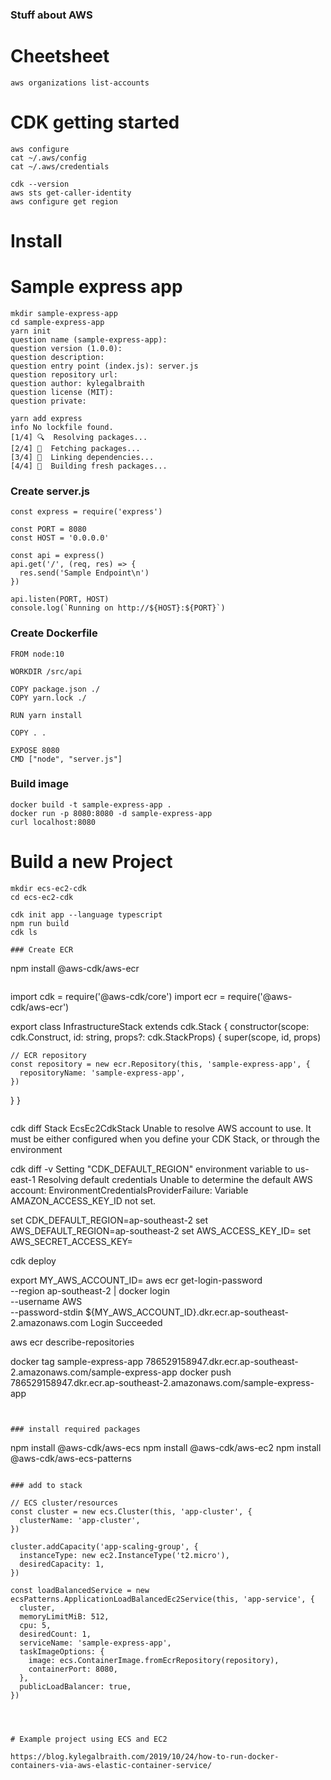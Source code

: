 ### Stuff about AWS

# Cheetsheet

```
aws organizations list-accounts

```


# CDK getting started


```
aws configure
cat ~/.aws/config
cat ~/.aws/credentials

cdk --version
aws sts get-caller-identity
aws configure get region

```

# Install

# Sample express app

```
mkdir sample-express-app
cd sample-express-app
yarn init
question name (sample-express-app):
question version (1.0.0):
question description:
question entry point (index.js): server.js
question repository url:
question author: kylegalbraith
question license (MIT):
question private:
```

```
yarn add express
info No lockfile found.
[1/4] 🔍  Resolving packages...
[2/4] 🚚  Fetching packages...
[3/4] 🔗  Linking dependencies...
[4/4] 📃  Building fresh packages...
```

### Create server.js
```
const express = require('express')

const PORT = 8080
const HOST = '0.0.0.0'

const api = express()
api.get('/', (req, res) => {
  res.send('Sample Endpoint\n')
})

api.listen(PORT, HOST)
console.log(`Running on http://${HOST}:${PORT}`)
```

### Create Dockerfile
```
FROM node:10

WORKDIR /src/api

COPY package.json ./
COPY yarn.lock ./

RUN yarn install

COPY . .

EXPOSE 8080
CMD ["node", "server.js"]
```

### Build image
```
docker build -t sample-express-app .
docker run -p 8080:8080 -d sample-express-app
curl localhost:8080
```

# Build a new Project

```
mkdir ecs-ec2-cdk
cd ecs-ec2-cdk

cdk init app --language typescript
npm run build
cdk ls

### Create ECR

```
npm install @aws-cdk/aws-ecr
```

```
import cdk = require('@aws-cdk/core')
import ecr = require('@aws-cdk/aws-ecr')

export class InfrastructureStack extends cdk.Stack {
  constructor(scope: cdk.Construct, id: string, props?: cdk.StackProps) {
    super(scope, id, props)

    // ECR repository
    const repository = new ecr.Repository(this, 'sample-express-app', {
      repositoryName: 'sample-express-app',
    })
  }
}
```

```
cdk diff
Stack EcsEc2CdkStack
Unable to resolve AWS account to use. It must be either configured when you define your CDK Stack, or through the environment

cdk diff -v
Setting "CDK_DEFAULT_REGION" environment variable to us-east-1
Resolving default credentials
Unable to determine the default AWS account: EnvironmentCredentialsProviderFailure: Variable AMAZON_ACCESS_KEY_ID not set.


set CDK_DEFAULT_REGION=ap-southeast-2
set AWS_DEFAULT_REGION=ap-southeast-2
set AWS_ACCESS_KEY_ID=
set AWS_SECRET_ACCESS_KEY=


cdk deploy

export MY_AWS_ACCOUNT_ID=
aws ecr get-login-password \
        --region ap-southeast-2 | docker login \
        --username AWS \
        --password-stdin ${MY_AWS_ACCOUNT_ID}.dkr.ecr.ap-southeast-2.amazonaws.com
Login Succeeded

aws ecr describe-repositories


docker tag sample-express-app 786529158947.dkr.ecr.ap-southeast-2.amazonaws.com/sample-express-app
docker push 786529158947.dkr.ecr.ap-southeast-2.amazonaws.com/sample-express-app
```


### install required packages

```
npm install @aws-cdk/aws-ecs
npm install @aws-cdk/aws-ec2
npm install @aws-cdk/aws-ecs-patterns
```

### add to stack

```
    // ECS cluster/resources
    const cluster = new ecs.Cluster(this, 'app-cluster', {
      clusterName: 'app-cluster',
    })

    cluster.addCapacity('app-scaling-group', {
      instanceType: new ec2.InstanceType('t2.micro'),
      desiredCapacity: 1,
    })

    const loadBalancedService = new ecsPatterns.ApplicationLoadBalancedEc2Service(this, 'app-service', {
      cluster,
      memoryLimitMiB: 512,
      cpu: 5,
      desiredCount: 1,
      serviceName: 'sample-express-app',
      taskImageOptions: {
        image: ecs.ContainerImage.fromEcrRepository(repository),
        containerPort: 8080,
      },
      publicLoadBalancer: true,
    })
```



# Example project using ECS and EC2

https://blog.kylegalbraith.com/2019/10/24/how-to-run-docker-containers-via-aws-elastic-container-service/

